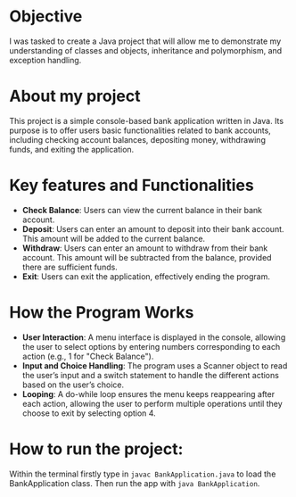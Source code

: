 # Objective

I was tasked to create a Java project that will allow me to demonstrate my understanding of classes and objects, inheritance and polymorphism, and exception handling. 

# About my project 

This project is a simple console-based bank application written in Java. Its purpose is to offer users basic functionalities related to bank accounts, including checking account balances, depositing money, withdrawing funds, and exiting the application.

# Key features and Functionalities 

- **Check Balance**: Users can view the current balance in their bank account.
- **Deposit**: Users can enter an amount to deposit into their bank account. This amount will be added to the current balance.
- **Withdraw**: Users can enter an amount to withdraw from their bank account. This amount will be subtracted from the balance, provided there are sufficient funds.
- **Exit**: Users can exit the application, effectively ending the program.

# How the Program Works
- **User Interaction**: A menu interface is displayed in the console, allowing the user to select options by entering numbers corresponding to each action (e.g., 1 for "Check Balance").
- **Input and Choice Handling**: The program uses a Scanner object to read the user’s input and a switch statement to handle the different actions based on the user’s choice.
- **Looping**: A do-while loop ensures the menu keeps reappearing after each action, allowing the user to perform multiple operations until they choose to exit by selecting option 4.

# How to run the project:
Within the terminal firstly type in `javac BankApplication.java` to load the BankApplication class. Then run the app with `java BankApplication`.


